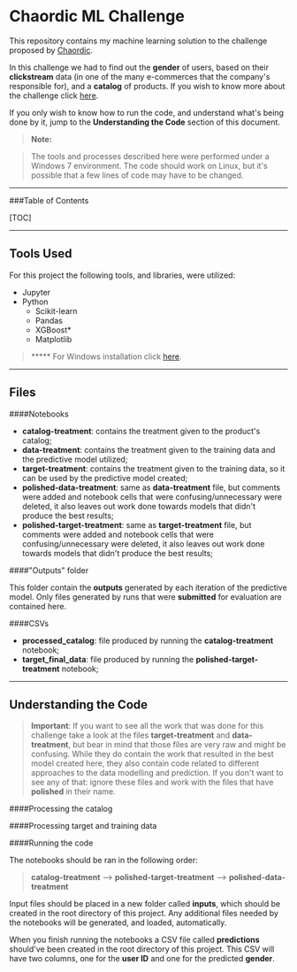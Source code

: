 Chaordic ML Challenge
===================

This repository contains my machine learning solution to the challenge proposed by [Chaordic](https://www.chaordic.com.br/). 

In this challenge we had to find out the **gender** of users, based on their **clickstream** data (in one of the many e-commerces that the company's responsible for), and a **catalog** of products. If you wish to know more about the challenge click [here](https://chaordic.github.io/machinelearning-challenge/).

If you only wish to know how to run the code, and understand what's being done by it, jump to the **Understanding the Code** section of this document.

> **Note:**

> The tools and processes described here were performed under a Windows 7 environment. The code should work on Linux, but it's possible that a few lines of code may have to be changed.

----------

###Table of Contents

[TOC]

----------
Tools Used
-------------

For this project the following tools, and libraries, were utilized:

- Jupyter
- Python
	- Scikit-learn
	- Pandas
	- XGBoost*
	- Matplotlib


> ***** For Windows installation click [here](https://www.ibm.com/developerworks/community/blogs/jfp/entry/Installing_XGBoost_For_Anaconda_on_Windows?lang=en).

----------

Files
-------------------

####Notebooks

 - **catalog-treatment**: contains the treatment given to the product's catalog;
 - **data-treatment**: contains the treatment given to the training data and the predictive model utilized;
 - **target-treatment**: contains the treatment given to the training data, so it can be used by the predictive model created;
 - **polished-data-treatment**: same as **data-treatment** file, but comments were added and notebook cells that were confusing/unnecessary were deleted, it also leaves out work done towards models that didn't produce the best results;
 - **polished-target-treatment**: same as **target-treatment** file, but comments were added and notebook cells that were confusing/unnecessary were deleted, it also leaves out work done towards models that didn't produce the best results;

####"Outputs" folder

This folder contain the **outputs** generated by each iteration of the predictive model. Only files generated by runs that were **submitted** for evaluation are contained here.

####CSVs

 - **processed_catalog**: file produced by running the **catalog-treatment** notebook;
 - **target_final_data**: file produced by running the **polished-target-treatment** notebook;

----------

Understanding the Code
-------------------

> **Important**: If you want to see all the work that was done for this challenge take a look at the files **target-treatment** and **data-treatment**, but bear in mind that those files are very raw and might be confusing. While they do contain the work that resulted in the best model created here, they also contain code related to different approaches to the data modelling and prediction.
>If you don't want to see any of that: ignore these files and work with the files that have **polished** in their name.

####Processing the catalog

####Processing target and training data

####Running the code

The notebooks should be ran in the following order:

> **catalog-treatment** --> **polished-target-treatment** --> **polished-data-treatment**

Input files should be placed in a new folder called **inputs**, which should be created in the root directory of this project. Any additional files needed by the notebooks will be generated, and loaded, automatically.

When you finish running the notebooks a CSV file called **predictions** should've been created in the root directory of this project. This CSV will have two columns, one for the **user ID** and one for the predicted **gender**.
